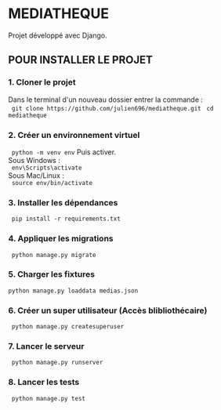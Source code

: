# MEDIATHEQUE
Projet développé avec Django.

## POUR INSTALLER LE PROJET
### 1. Cloner le projet
Dans le terminal d'un nouveau dossier entrer la commande :\
``` git clone https://github.com/julien696/mediatheque.git``` 
``` cd mediatheque```

### 2. Créer un environnement virtuel
``` python -m venv env```
Puis activer.\
Sous Windows :\
``` env\Scripts\activate```\
Sous Mac/Linux :\
``` source env/bin/activate```

### 3. Installer les dépendances
``` pip install -r requirements.txt```

### 4. Appliquer les migrations
``` python manage.py migrate```

### 5. Charger les fixtures
```python manage.py loaddata medias.json ```

### 6. Créer un super utilisateur (Accès blibliothécaire)
``` python manage.py createsuperuser```

### 7. Lancer le serveur
``` python manage.py runserver```

### 8. Lancer les tests
``` python manage.py test```
